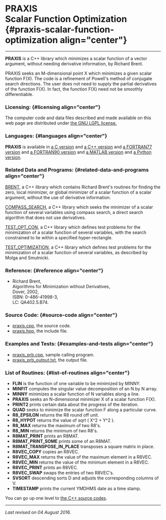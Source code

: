 PRAXIS\
Scalar Function Optimization {#praxis-scalar-function-optimization align="center"}
============================

------------------------------------------------------------------------

**PRAXIS** is a C++ library which minimizes a scalar function of a
vector argument, without needing derivative information, by Richard
Brent.

PRAXIS seeks an M-dimensional point X which minimizes a given scalar
function F(X). The code is a refinement of Powell's method of conjugate
search directions. The user does not need to supply the partial
derivatives of the function F(X). In fact, the function F(X) need not be
smoothly differentiable.

### Licensing: {#licensing align="center"}

The computer code and data files described and made available on this
web page are distributed under [the GNU LGPL
license.](../../txt/gnu_lgpl.txt)

### Languages: {#languages align="center"}

**PRAXIS** is available in [a C version](../../c_src/praxis/praxis.md)
and [a C++ version](../../master/praxis/praxis.md) and [a FORTRAN77
version](../../f77_src/praxis/praxis.md) and [a FORTRAN90
version](../../f_src/praxis/praxis.md) and [a MATLAB
version](../../m_src/praxis/praxis.md) and [a Python
version](../../py_src/praxis/praxis.md).

### Related Data and Programs: {#related-data-and-programs align="center"}

[BRENT](../../master/brent/brent.md), a C++ library which contains
Richard Brent's routines for finding the zero, local minimizer, or
global minimizer of a scalar function of a scalar argument, without the
use of derivative information.

[COMPASS\_SEARCH](../../master/compass_search/compass_search.md), a
C++ library which seeks the minimizer of a scalar function of several
variables using compass search, a direct search algorithm that does not
use derivatives.

[TEST\_OPT\_CON](../../master/test_opt_con/test_opt_con.md), a C++
library which defines test problems for the minimization of a scalar
function of several variables, with the search constrained to lie within
a specified hyper-rectangle.

[TEST\_OPTIMIZATION](../../master/test_optimization/test_optimization.md),
a C++ library which defines test problems for the minimization of a
scalar function of several variables, as described by Molga and
Smutnicki.

### Reference: {#reference align="center"}

-   Richard Brent,\
    Algorithms for Minimization without Derivatives,\
    Dover, 2002,\
    ISBN: 0-486-41998-3,\
    LC: QA402.5.B74.

### Source Code: {#source-code align="center"}

-   [praxis.cpp](praxis.cpp), the source code.
-   [praxis.hpp](praxis.hpp), the include file.

### Examples and Tests: {#examples-and-tests align="center"}

-   [praxis\_prb.cpp](praxis_prb.cpp), sample calling program.
-   [praxis\_prb\_output.txt](praxis_prb_output.txt), the output file.

### List of Routines: {#list-of-routines align="center"}

-   **FLIN** is the function of one variable to be minimized by MINNY.
-   **MINFIT** computes the singular value decomposition of an N by N
    array.
-   **MINNY** minimizes a scalar function of N variables along a line.
-   **PRAXIS** seeks an N-dimensional minimizer X of a scalar function
    F(X).
-   **PRINT2** prints certain data about the progress of the iteration.
-   **QUAD** seeks to minimize the scalar function F along a particular
    curve.
-   **R8\_EPSILON** returns the R8 round off unit.
-   **R8\_HYPOT** returns the value of sqrt ( X\^2 + Y\^2 ).
-   **R8\_MAX** returns the maximum of two R8's.
-   **R8\_MIN** returns the minimum of two R8's.
-   **R8MAT\_PRINT** prints an R8MAT.
-   **R8MAT\_PRINT\_SOME** prints some of an R8MAT.
-   **R8MAT\_TRANSPOSE\_IN\_PLACE** transposes a square matrix in place.
-   **R8VEC\_COPY** copies an R8VEC.
-   **R8VEC\_MAX** returns the value of the maximum element in a R8VEC.
-   **R8VEC\_MIN** returns the value of the minimum element in a R8VEC.
-   **R8VEC\_PRINT** prints an R8VEC.
-   **R8VEC\_SWAP** swaps the entries of two R8VEC's.
-   **SVSORT** descending sorts D and adjusts the corresponding columns
    of V.
-   **TIMESTAMP** prints the current YMDHMS date as a time stamp.

You can go up one level to [the C++ source codes](../cpp_src.md).

------------------------------------------------------------------------

*Last revised on 04 August 2016.*
